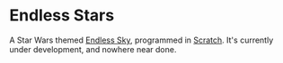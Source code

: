 # Endless Stars

A Star Wars themed [Endless Sky](https://github.com/endless-sky/endless-sky), programmed in [Scratch](https://scratch.mit.edu/). It's currently under development, and nowhere near done.
